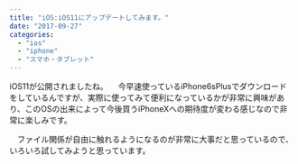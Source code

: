 ```yaml
---
title: "iOS:iOS11にアップデートしてみます。"
date: "2017-09-27"
categories: 
  - "ios"
  - "iphone"
  - "スマホ・タブレット"
---
```


iOS11が公開されましたね。 　今早速使っているiPhone6sPlusでダウンロードをしているんですが、実際に使ってみて便利になっているかが非常に興味があり、このOSの出来によって今後買うiPhoneXへの期待度が変わる感じなので非常に楽しみです。

　ファイル関係が自由に触れるようになるのが非常に大事だと思っているので、いろいろ試してみようと思っています。
